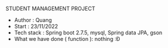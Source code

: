 STUDENT MANAGEMENT PROJECT 
- Author : Quang
- Start : 23/11/2022
- Tech stack : Spring boot 2.7.5, mysql, Spring data JPA, gson
- What we have done ( function ): nothing :Đ
